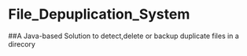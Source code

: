 # File_Depuplication_System

##A Java-based Solution to detect,delete or backup duplicate files in a direcory
